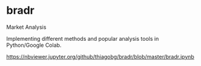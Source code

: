 # bradr
Market Analysis

Implementing different methods and popular analysis tools in Python/Google Colab.

https://nbviewer.jupyter.org/github/thiagobg/bradr/blob/master/bradr.ipynb
